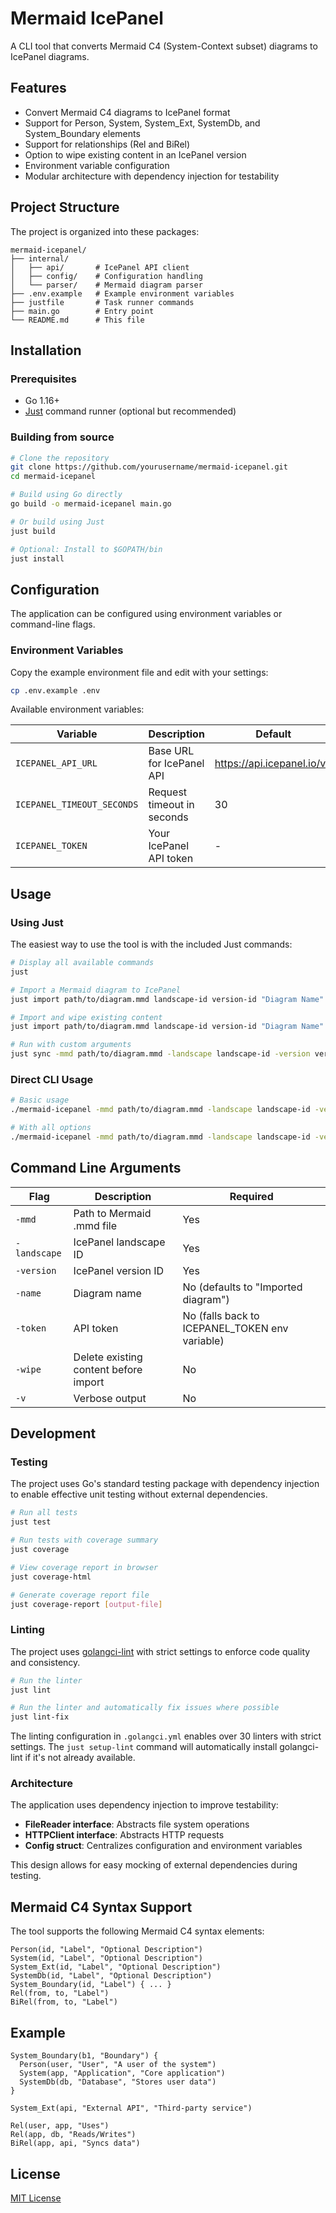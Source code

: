 # Mermaid IcePanel

A CLI tool that converts Mermaid C4 (System-Context subset) diagrams to IcePanel diagrams.

## Features

- Convert Mermaid C4 diagrams to IcePanel format
- Support for Person, System, System_Ext, SystemDb, and System_Boundary elements
- Support for relationships (Rel and BiRel)
- Option to wipe existing content in an IcePanel version
- Environment variable configuration
- Modular architecture with dependency injection for testability

## Project Structure

The project is organized into these packages:

```
mermaid-icepanel/
├── internal/
│   ├── api/       # IcePanel API client
│   ├── config/    # Configuration handling
│   └── parser/    # Mermaid diagram parser
├── .env.example   # Example environment variables
├── justfile       # Task runner commands
├── main.go        # Entry point
└── README.md      # This file
```

## Installation

### Prerequisites

- Go 1.16+
- [Just](https://github.com/casey/just) command runner (optional but recommended)

### Building from source

```bash
# Clone the repository
git clone https://github.com/yourusername/mermaid-icepanel.git
cd mermaid-icepanel

# Build using Go directly
go build -o mermaid-icepanel main.go

# Or build using Just
just build

# Optional: Install to $GOPATH/bin
just install
```

## Configuration

The application can be configured using environment variables or command-line flags.

### Environment Variables

Copy the example environment file and edit with your settings:

```bash
cp .env.example .env
```

Available environment variables:

| Variable | Description | Default |
|----------|-------------|---------|
| `ICEPANEL_API_URL` | Base URL for IcePanel API | https://api.icepanel.io/v1 |
| `ICEPANEL_TIMEOUT_SECONDS` | Request timeout in seconds | 30 |
| `ICEPANEL_TOKEN` | Your IcePanel API token | - |

## Usage

### Using Just

The easiest way to use the tool is with the included Just commands:

```bash
# Display all available commands
just

# Import a Mermaid diagram to IcePanel
just import path/to/diagram.mmd landscape-id version-id "Diagram Name"

# Import and wipe existing content
just import path/to/diagram.mmd landscape-id version-id "Diagram Name" wipe

# Run with custom arguments
just sync -mmd path/to/diagram.mmd -landscape landscape-id -version version-id -name "My Diagram" -wipe -v
```

### Direct CLI Usage

```bash
# Basic usage
./mermaid-icepanel -mmd path/to/diagram.mmd -landscape landscape-id -version version-id -name "Diagram Name"

# With all options
./mermaid-icepanel -mmd path/to/diagram.mmd -landscape landscape-id -version version-id -name "Diagram Name" -token your-token -wipe -v
```

## Command Line Arguments

| Flag | Description | Required |
|------|-------------|----------|
| `-mmd` | Path to Mermaid .mmd file | Yes |
| `-landscape` | IcePanel landscape ID | Yes |
| `-version` | IcePanel version ID | Yes |
| `-name` | Diagram name | No (defaults to "Imported diagram") |
| `-token` | API token | No (falls back to ICEPANEL_TOKEN env variable) |
| `-wipe` | Delete existing content before import | No |
| `-v` | Verbose output | No |

## Development

### Testing

The project uses Go's standard testing package with dependency injection to enable effective unit testing without external dependencies.

```bash
# Run all tests
just test

# Run tests with coverage summary
just coverage

# View coverage report in browser
just coverage-html

# Generate coverage report file
just coverage-report [output-file]
```

### Linting

The project uses [golangci-lint](https://golangci-lint.run/) with strict settings to enforce code quality and consistency.

```bash
# Run the linter
just lint

# Run the linter and automatically fix issues where possible
just lint-fix
```

The linting configuration in `.golangci.yml` enables over 30 linters with strict settings. The `just setup-lint` command will automatically install golangci-lint if it's not already available.

### Architecture

The application uses dependency injection to improve testability:

- **FileReader interface**: Abstracts file system operations
- **HTTPClient interface**: Abstracts HTTP requests
- **Config struct**: Centralizes configuration and environment variables

This design allows for easy mocking of external dependencies during testing.

## Mermaid C4 Syntax Support

The tool supports the following Mermaid C4 syntax elements:

```
Person(id, "Label", "Optional Description")
System(id, "Label", "Optional Description")
System_Ext(id, "Label", "Optional Description")
SystemDb(id, "Label", "Optional Description")
System_Boundary(id, "Label") { ... }
Rel(from, to, "Label")
BiRel(from, to, "Label")
```

## Example

```mermaid
System_Boundary(b1, "Boundary") {
  Person(user, "User", "A user of the system")
  System(app, "Application", "Core application")
  SystemDb(db, "Database", "Stores user data")
}

System_Ext(api, "External API", "Third-party service")

Rel(user, app, "Uses")
Rel(app, db, "Reads/Writes")
BiRel(app, api, "Syncs data")
```

## License

[MIT License](LICENSE) 
